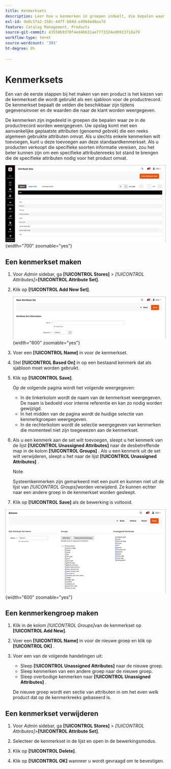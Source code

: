 ```yaml
---
title: Kenmerksets
description: Leer hoe u kenmerken in groepen indeelt, die bepalen waar ze in de productrecord worden weergegeven.
exl-id: de0c5fa2-158c-44ff-b84d-e4904ed8aa7d
feature: Catalog Management, Products
source-git-commit: 43550b9370f4ed4b631ae7773324ed0913718a79
workflow-type: tm+mt
source-wordcount: '393'
ht-degree: 0%

---
```


# Kenmerksets

Een van de eerste stappen bij het maken van een product is het kiezen van de kenmerkset die wordt gebruikt als een sjabloon voor de productrecord. De kenmerkset bepaalt de velden die beschikbaar zijn tijdens gegevensinvoer en de waarden die naar de klant worden weergegeven.

De kenmerken zijn ingedeeld in groepen die bepalen waar ze in de productrecord worden weergegeven. Uw opslag komt met een aanvankelijke geplaatste attributen (genoemd _gebrek_) die een reeks algemeen gebruikte attributen omvat. Als u slechts enkele kenmerken wilt toevoegen, kunt u deze toevoegen aan deze standaardkenmerkset. Als u producten verkoopt die specifieke soorten informatie vereisen, zou het beter kunnen zijn om een specifieke attributenreeks tot stand te brengen die de specifieke attributen nodig voor het product omvat.

![ Reeksen van Attributen ](./assets/attribute-sets.png){width="700" zoomable="yes"}

## Een kenmerkset maken

1. Voor _Admin_ sidebar, ga **[!UICONTROL Stores]** > _[!UICONTROL Attributes]_>**[!UICONTROL Attribute Set]**.

1. Klik op **[!UICONTROL Add New Set]**.

   ![ Reeks van Attributen - geef naam uit ](./assets/attribute-set-new.png){width="600" zoomable="yes"}

1. Voer een **[!UICONTROL Name]** in voor de kenmerkset.

1. Stel **[!UICONTROL Based On]** in op een bestaand kenmerk dat als sjabloon moet worden gebruikt.

1. Klik op **[!UICONTROL Save]**.

   Op de volgende pagina wordt het volgende weergegeven:

   - In de linkerkolom wordt de naam van de kenmerkset weergegeven. De naam is bedoeld voor interne referentie en kan zo nodig worden gewijzigd.
   - In het midden van de pagina wordt de huidige selectie van kenmerkgroepen weergegeven.
   - In de rechterkolom wordt de selectie weergegeven van kenmerken die momenteel niet zijn toegewezen aan de kenmerkset.

1. Als u een kenmerk aan de set wilt toevoegen, sleept u het kenmerk van de lijst **[!UICONTROL Unassigned Attributes]** naar de desbetreffende map in de kolom **[!UICONTROL Groups]** . Als u een kenmerk uit de set wilt verwijderen, sleept u het naar de lijst **[!UICONTROL Unassigned Attributes]** .

   >[!NOTE]
   >
   >Systeemkenmerken zijn gemarkeerd met een punt en kunnen niet uit de lijst van _[!UICONTROL Groups]_&#x200B;worden verwijderd. Ze kunnen echter naar een andere groep in de kenmerkset worden gesleept.

1. Klik op **[!UICONTROL Save]** als de bewerking is voltooid.

![ Reeks van Attributen - geef uit ](./assets/attribute-set-edit.png){width="600" zoomable="yes"}

## Een kenmerkengroep maken

1. Klik in de kolom _[!UICONTROL Groups]_&#x200B;van de kenmerkset op **[!UICONTROL Add New]**.

1. Voer een **[!UICONTROL Name]** in voor de nieuwe groep en klik op **[!UICONTROL OK]** .

1. Voer een van de volgende handelingen uit:

   - Sleep **[!UICONTROL Unassigned Attributes]** naar de nieuwe groep.
   - Sleep kenmerken van een andere groep naar de nieuwe groep.
   - Sleep overbodige kenmerken naar **[!UICONTROL Unassigned Attributes]** .

   De nieuwe groep wordt een sectie van attributen in om het even welk product dat op de kenmerkreeks gebaseerd is.

## Een kenmerkset verwijderen

1. Voor _Admin_ sidebar, ga **[!UICONTROL Stores]** > _[!UICONTROL Attributes]_>**[!UICONTROL Attribute Set]**.

1. Selecteer de kenmerkset in de lijst en open in de bewerkingsmodus.

1. Klik op **[!UICONTROL Delete]**.

1. Klik op **[!UICONTROL OK]** wanneer u wordt gevraagd om te bevestigen.
